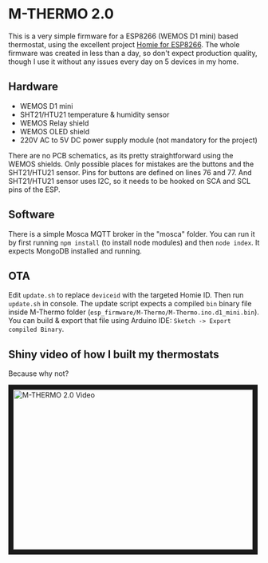 # M-THERMO 2.0

This is a very simple firmware for a ESP8266 (WEMOS D1 mini) based thermostat, using the excellent project [Homie for ESP8266](https://github.com/marvinroger/homie-esp8266). The whole firmware was created in less than a day, so don't expect production quality, though I use it without any issues every day on 5 devices in my home.


## Hardware

- WEMOS D1 mini
- SHT21/HTU21 temperature & humidity sensor
- WEMOS Relay shield
- WEMOS OLED shield
- 220V AC to 5V DC power supply module (not mandatory for the project)

There are no PCB schematics, as its pretty straightforward using the WEMOS shields. Only possible places for mistakes are the buttons and the SHT21/HTU21 sensor. Pins for buttons are defined on lines 76 and 77. And SHT21/HTU21 sensor uses I2C, so it needs to be hooked on SCA and SCL pins of the ESP.

## Software

There is a simple Mosca MQTT broker in the "mosca" folder. You can run it by first running `npm install` (to install node modules) and then `node index`. It expects MongoDB installed and running.

## OTA

Edit `update.sh` to replace `deviceid` with the targeted Homie ID. Then run `update.sh` in console. The update script expects a compiled `bin` binary file inside M-Thermo folder (`esp_firmware/M-Thermo/M-Thermo.ino.d1_mini.bin`). You can build & export that file using Arduino IDE: `Sketch -> Export compiled Binary`.


## Shiny video of how I built my thermostats

Because why not?

<a href="http://www.youtube.com/watch?feature=player_embedded&v=8D_6tFGS0JA" target="_blank"><img src="http://img.youtube.com/vi/8D_6tFGS0JA/0.jpg" alt="M-THERMO 2.0 Video" width="480" height="320" border="10" /></a>
